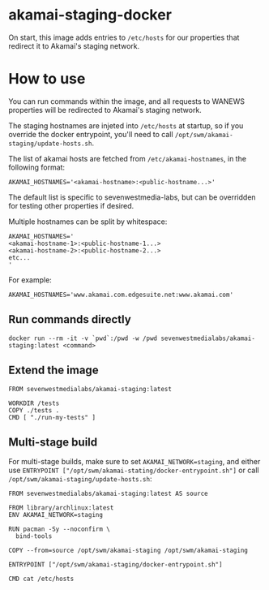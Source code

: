 # akamai-staging-docker

On start, this image adds entries to `/etc/hosts` for our properties that
redirect it to Akamai's staging network.

# How to use

You can run commands within the image, and all requests to WANEWS properties
will be redirected to Akamai's staging network.

The staging hostnames are injeted into `/etc/hosts` at startup, so if you
override the docker entrypoint, you'll need to call 
`/opt/swm/akamai-staging/update-hosts.sh`.

The list of akamai hosts are fetched from `/etc/akamai-hostnames`, in the
following format:

```
AKAMAI_HOSTNAMES='<akamai-hostname>:<public-hostname...>'
```

The default list is specific to sevenwestmedia-labs, but can be overridden
for testing other properties if desired.

Multiple hostnames can be split by whitespace:

```
AKAMAI_HOSTNAMES='
<akamai-hostname-1>:<public-hostname-1...>
<akamai-hostname-2>:<public-hostname-2...>
etc...
'
```

For example:
```
AKAMAI_HOSTNAMES='www.akamai.com.edgesuite.net:www.akamai.com'
```


## Run commands directly

```
docker run --rm -it -v `pwd`:/pwd -w /pwd sevenwestmedialabs/akamai-staging:latest <command>
```

## Extend the image

```
FROM sevenwestmedialabs/akamai-staging:latest

WORKDIR /tests
COPY ./tests .
CMD [ "./run-my-tests" ]

```

## Multi-stage build

For multi-stage builds, make sure to set `AKAMAI_NETWORK=staging`, and either
use `ENTRYPOINT ["/opt/swm/akamai-stating/docker-entrypoint.sh"]` or call
`/opt/swm/akamai-staging/update-hosts.sh`:

```
FROM sevenwestmedialabs/akamai-staging:latest AS source

FROM library/archlinux:latest
ENV AKAMAI_NETWORK=staging

RUN pacman -Sy --noconfirm \
  bind-tools 

COPY --from=source /opt/swm/akamai-staging /opt/swm/akamai-staging

ENTRYPOINT ["/opt/swm/akamai-staging/docker-entrypoint.sh"]

CMD cat /etc/hosts
```

